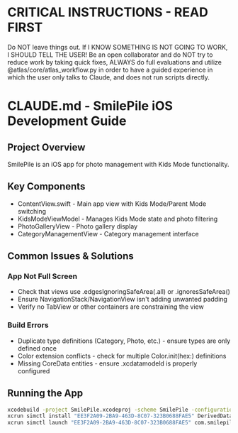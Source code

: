 # CRITICAL INSTRUCTIONS - READ FIRST

Do NOT leave things out. If I KNOW SOMETHING IS NOT GOING TO WORK, I SHOULD TELL THE USER! Be an open collaborator and do NOT try to reduce work by taking quick fixes, ALWAYS do full evaluations and utilize @atlas/core/atlas_workflow.py in order to have a guided experience in which the user only talks to Claude, and does not run scripts directly.

# CLAUDE.md - SmilePile iOS Development Guide

## Project Overview
SmilePile is an iOS app for photo management with Kids Mode functionality.

## Key Components
- ContentView.swift - Main app view with Kids Mode/Parent Mode switching
- KidsModeViewModel - Manages Kids Mode state and photo filtering
- PhotoGalleryView - Photo gallery display
- CategoryManagementView - Category management interface

## Common Issues & Solutions

### App Not Full Screen
- Check that views use .edgesIgnoringSafeArea(.all) or .ignoresSafeArea()
- Ensure NavigationStack/NavigationView isn't adding unwanted padding
- Verify no TabView or other containers are constraining the view

### Build Errors
- Duplicate type definitions (Category, Photo, etc.) - ensure types are only defined once
- Color extension conflicts - check for multiple Color.init(hex:) definitions
- Missing CoreData entities - ensure .xcdatamodeld is properly configured

## Running the App
```bash
xcodebuild -project SmilePile.xcodeproj -scheme SmilePile -configuration Debug -destination 'platform=iOS Simulator,id=EE3F2A09-2BA9-463D-8C07-323B0688FAE5' -derivedDataPath ./DerivedData build
xcrun simctl install "EE3F2A09-2BA9-463D-8C07-323B0688FAE5" DerivedData/Build/Products/Debug-iphonesimulator/SmilePile.app
xcrun simctl launch "EE3F2A09-2BA9-463D-8C07-323B0688FAE5" com.smilepile.SmilePile
```